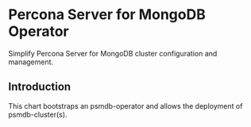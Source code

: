 # Percona Server for MongoDB Operator

Simplify Percona Server for MongoDB cluster configuration and management.


## Introduction

This chart bootstraps an psmdb-operator and allows the deployment of psmdb-cluster(s).

